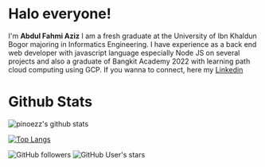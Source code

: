# Halo everyone! 

I'm **Abdul Fahmi Aziz**
I am a fresh graduate at the University of Ibn Khaldun Bogor majoring in Informatics
Engineering. I have experience as a back end web developer with javascript language
especially Node JS on several projects and also a graduate of Bangkit Academy 2022 with
learning path cloud computing using GCP. 
If you wanna to connect, here my [Linkedin](https://www.linkedin.com/in/abdfahmia)

# Github Stats

![pinoezz's github stats](https://github-readme-stats.vercel.app/api?username=abdfahmia&show_icons=true&theme=onedark)

[![Top Langs](https://github-readme-stats.vercel.app/api/top-langs/?username=abdfahmia&layout=compact)](https://github.com/pinoezz/github-readme-stats)

![GitHub followers](https://img.shields.io/github/followers/abdfahmia?color=aqua&label=Followers&style=for-the-badge)
![GitHub User's stars](https://img.shields.io/github/stars/abdfahmia?affiliations=OWNER&color=aqua&style=for-the-badge)
